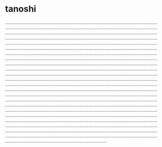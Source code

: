 # tanoshi
.......................................................................................................................................................................................................................................................................................................................................................................................................................................................................................................................................................................................................................................................................................................................................................................................................................................................................................................................................................................................................................................................................................................................................................................................................................................................................................................................................................................................................................................................................................................................................................................................................................................................................................................................................................................................................................................................................................................................................................................................................................................................................................................................................................................................................................................................................................................................................................................................................................................................................................................................................................................................................................................................................................................................................................................................................................................................................................................................................................................................................................................................